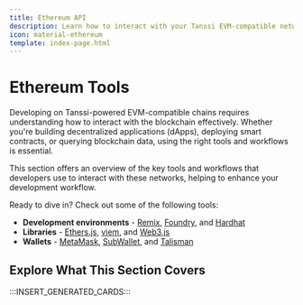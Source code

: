 ```yaml
---
title: Ethereum API
description: Learn how to interact with your Tanssi EVM-compatible network through the Ethereum API with different development environments, libraries, and more.
icon: material-ethereum
template: index-page.html
---
```


# Ethereum Tools

Developing on Tanssi-powered EVM-compatible chains requires understanding how to interact with the blockchain effectively. Whether you're building decentralized applications (dApps), deploying smart contracts, or querying blockchain data, using the right tools and workflows is essential.

This section offers an overview of the key tools and workflows that developers use to interact with these networks, helping to enhance your development workflow.

Ready to dive in? Check out some of the following tools:

- **Development environments** - [Remix](/builders/toolkit/ethereum-api/dev-env/remix/), [Foundry](/builders/toolkit/ethereum-api/dev-env/foundry/), and [Hardhat](/builders/toolkit/ethereum-api/dev-env/hardhat/)
- **Libraries** - [Ethers.js](/builders/toolkit/ethereum-api/libraries/ethersjs/), [viem](/builders/toolkit/ethereum-api/libraries/viem/), and [Web3.js](/builders/toolkit/ethereum-api/libraries/web3js/)
- **Wallets** - [MetaMask](/builders/toolkit/ethereum-api/wallets/metamask/), [SubWallet](/builders/toolkit/ethereum-api/wallets/subwallet/), and [Talisman](/builders/toolkit/ethereum-api/wallets/talisman/)

## Explore What This Section Covers

:::INSERT_GENERATED_CARDS:::
